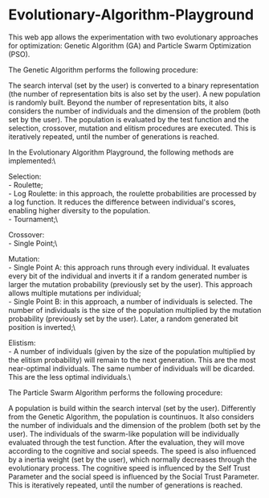 # Evolutionary-Algorithm-Playground
This web app allows the experimentation with two evolutionary approaches for optimization: Genetic Algorithm (GA) and Particle Swarm Optimization (PSO).


The Genetic Algorithm performs the following procedure:

  The search interval (set by the user) is converted to a binary representation (the number of representation bits is also set by the user).
  A new population is randomly built. Beyond the number of representation bits, it also considers the number of individuals and the dimension of the problem (both set by the user).
  The population is evaluated by the test function and the selection, crossover, mutation and elitism procedures are executed. This is iteratively repeated, until the number of generations is reached.
  
  In the Evolutionary Algorithm Playground, the following methods are implemented:\
  
   Selection:\
      - Roulette;\
      - Log Roulette: in this approach, the roulette probabilities are processed by a log function. It reduces the difference between individual's scores, enabling higher  diversity to the population.\
      - Tournament;\
     
   Crossover:\
      - Single Point;\
      
   Mutation:\
      - Single Point A: this approach runs through every individual. It evaluates every bit of the individual and inverts it if a random generated number is larger the mutation probability (previously set by the user). This approach allows multiple mutations per individual;\
      - Single Point B: in this approach, a number of individuals is selected. The number of individuals is the size of the population multiplied by the mutation probability (previously set by the user). Later, a random generated bit position is inverted;\
    
   Elistism:\
      - A number of individuals (given by the size of the population multiplied by the elitism probability) will remain to the next generation. This are the most near-optimal individuals. The same number of individuals will be dicarded. This are the less optimal individuals.\
     
     
The Particle Swarm Algorithm performs the following procedure:

  A population is build within the search interval (set by the user). Differently from the Genetic Algorithm, the population is countinuos. It also considers the number of individuals and the dimension of the problem (both set by the user).
  The individuals of the swarm-like population will be individually evaluated through the test function. After the evaluation, they will move according to the cognitive and social speeds. The speed is also influenced by a inertia weight (set by the user), which normally decreases through the evolutionary process. The cognitive speed is influenced by the Self Trust Parameter and the social speed is influenced by the Social Trust Parameter.
  This is iteratively repeated, until the number of generations is reached.

